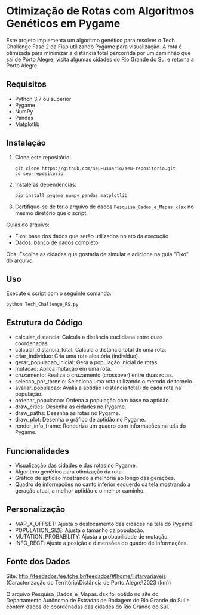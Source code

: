 # Otimização de Rotas com Algoritmos Genéticos em Pygame

Este projeto implementa um algoritmo genético para resolver o Tech Challenge Fase 2 da Fiap utilizando Pygame para visualização. A rota é otimizada para minimizar a distância total percorrida por um caminhão que sai de Porto Alegre, visita algumas cidades do Rio Grande do Sul e retorna a Porto Alegre.

## Requisitos

- Python 3.7 ou superior
- Pygame
- NumPy
- Pandas
- Matplotlib

## Instalação

1. Clone este repositório:
    ```
    git clone https://github.com/seu-usuario/seu-repositorio.git
    cd seu-repositorio
    ```

2. Instale as dependências:
    ```
    pip install pygame numpy pandas matplotlib
    ```

3. Certifique-se de ter o arquivo de dados `Pesquisa_Dados_e_Mapas.xlsx` no mesmo diretório que o script.

Guias do arquivo:
- Fixo: base dos dados que serão utilizados no ato da execução
- Dados: banco de dados completo
  
Obs: Escolha as cidades que gostaria de simular e adicione na guia "Fixo" do arquivo.

## Uso

Execute o script com o seguinte comando:
```
python Tech_Challenge_RS.py
```

## Estrutura do Código

- calcular_distancia: Calcula a distância euclidiana entre duas coordenadas.
- calcular_distancia_total: Calcula a distância total de uma rota.
- criar_individuo: Cria uma rota aleatória (indivíduo).
- gerar_populacao_inicial: Gera a população inicial de rotas.
- mutacao: Aplica mutação em uma rota.
- cruzamento: Realiza o cruzamento (crossover) entre duas rotas.
- selecao_por_torneio: Seleciona uma rota utilizando o método de torneio.
- avaliar_populacao: Avalia a aptidão (distância total) de cada rota na população.
- ordenar_populacao: Ordena a população com base na aptidão.
- draw_cities: Desenha as cidades no Pygame.
- draw_paths: Desenha as rotas no Pygame.
- draw_plot: Desenha o gráfico de aptidão no Pygame.
- render_info_frame: Renderiza um quadro com informações na tela do Pygame.

## Funcionalidades

- Visualização das cidades e das rotas no Pygame.
- Algoritmo genético para otimização da rota.
- Gráfico de aptidão mostrando a melhoria ao longo das gerações.
- Quadro de informações no canto inferior esquerdo da tela mostrando a geração atual, a melhor aptidão e o melhor caminho.

## Personalização

- MAP_X_OFFSET: Ajusta o deslocamento das cidades na tela do Pygame.
- POPULATION_SIZE: Ajusta o tamanho da população.
- MUTATION_PROBABILITY: Ajusta a probabilidade de mutação.
- INFO_RECT: Ajusta a posição e dimensões do quadro de informações.

## Fonte dos Dados
Site: http://feedados.fee.tche.br/feedados/#!home/listarvariaveis (Caracterização do Território\Distância de Porto Alegre\2023 (km))

O arquivo Pesquisa_Dados_e_Mapas.xlsx foi obtido no site do Departamento Autônomo de Estradas de Rodagem do Rio Grande do Sul e contém dados de coordenadas das cidades do Rio Grande do Sul.

